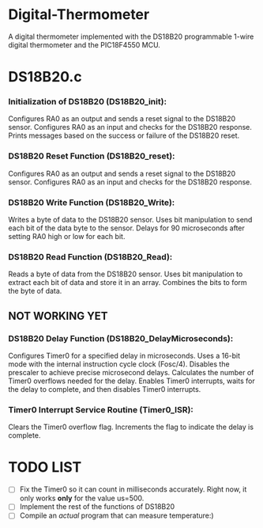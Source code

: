 # Digital-Thermometer
A digital thermometer implemented with the DS18B20 programmable 1-wire digital thermometer and the PIC18F4550 MCU.

# DS18B20.c

### Initialization of DS18B20 (DS18B20_init):

Configures RA0 as an output and sends a reset signal to the DS18B20 sensor.
Configures RA0 as an input and checks for the DS18B20 response.
Prints messages based on the success or failure of the DS18B20 reset.

### DS18B20 Reset Function (DS18B20_reset):

Configures RA0 as an output and sends a reset signal to the DS18B20 sensor.
Configures RA0 as an input and checks for the DS18B20 response.

### DS18B20 Write Function (DS18B20_Write):

Writes a byte of data to the DS18B20 sensor.
Uses bit manipulation to send each bit of the data byte to the sensor.
Delays for 90 microseconds after setting RA0 high or low for each bit.

### DS18B20 Read Function (DS18B20_Read):

Reads a byte of data from the DS18B20 sensor.
Uses bit manipulation to extract each bit of data and store it in an array.
Combines the bits to form the byte of data.

## NOT WORKING YET 

### DS18B20 Delay Function (DS18B20_DelayMicroseconds):

Configures Timer0 for a specified delay in microseconds.
Uses a 16-bit mode with the internal instruction cycle clock (Fosc/4).
Disables the prescaler to achieve precise microsecond delays.
Calculates the number of Timer0 overflows needed for the delay.
Enables Timer0 interrupts, waits for the delay to complete, and then disables Timer0 interrupts.

### Timer0 Interrupt Service Routine (Timer0_ISR):

Clears the Timer0 overflow flag.
Increments the flag to indicate the delay is complete.

# TODO LIST
-[ ] Fix the Timer0 so it can count in milliseconds accurately. Right now, it only works **only** for the value us=500.
-[ ] Implement the rest of the functions of DS18B20
-[ ] Compile an *actual* program that can measure temperature:)
